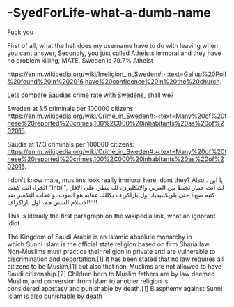# -SyedForLife-what-a-dumb-name
Fuck you

 First of all, what the hell does my username have to do with leaving when you cant answer,
Secondly, you just called Atheists immoral and they have no problem killing, MATE, Sweden is 79.7% Atheist

https://en.m.wikipedia.org/wiki/Irreligion_in_Sweden#:~:text=Gallup%20Poll%20found%20in%202016,have%20confidence%20in%20the%20church.

Lets compare Saudias crime rate with Swedens, shall we?

Sweden at 1.5 criminals per 100000 citizens:
https://en.m.wikipedia.org/wiki/Crime_in_Sweden#:~:text=Many%20of%20these%20reported%20crimes,100%2C000%20inhabitants%20as%20of%202015.

Saudia at 17.3 criminals per 100000 citizens:
https://en.m.wikipedia.org/wiki/Crime_in_Sweden#:~:text=Many%20of%20these%20reported%20crimes,100%2C000%20inhabitants%20as%20of%202015.

I don't know mate, muslims look really immoral here, dont they?
Also..
يا ابن الخرا، انت كبتت "Inbil",
 لك انت حمار تخبط بين العربي والانكليزي، لك مطي على الاقل كتبه صح؟ حتى بلويكيبيديا، اول باراكراف يكللك عقابه هو الموت، و عقاب التكفير ضد الاسلام السني هم، اول باراكراف!!!!!

This is literally the first paragraph on the wikipedia link, what an ignorant idiot

The Kingdom of Saudi Arabia is an Islamic absolute monarchy in which Sunni Islam is the official state religion based on firm Sharia law. Non-Muslims must practice their religion in private and are vulnerable to discrimination and deportation.[1] It has been stated that no law requires all citizens to be Muslim,[1] but also that non-Muslims are not allowed to have Saudi citizenship.[2] Children born to Muslim fathers are by law deemed Muslim, and conversion from Islam to another religion is considered apostasy and punishable by death.[1] Blasphemy against Sunni Islam is also punishable by death
